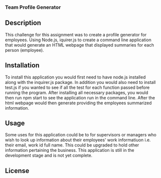 ### Team Profile Generator 

## Description

This challenge for this assignment was to create a profile generator for employees. Using Node.js, iquirer.js to create a command line application that would generate an HTML webpage that displayed summaries for each person (employee).

## Installation

To install this application you would first need to have node.js installed along with the inquirer.js package. In addition you would also need to install test.js if you wanted to see if all the test for each function passed before running the program. After installing all necessary packages, you would then run npm start to see the application run in the command line. After the html webpage would then generate providing the employees summarized information.

## Usage

Some uses for this application could be to for supervisors or managers who wish to look up information about their employees' work informatiuon i.e. their email, work id full name. This could be upgraded to hold other information pertaining the business. This application is still in the development stage and is not yet complete. 

## License


